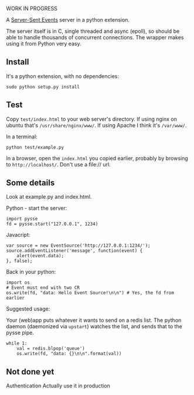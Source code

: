 WORK IN PROGRESS

A [Server-Sent Events](http://www.w3.org/TR/eventsource/) server in a python extension.

The server itself is in C, single threaded and async (epoll), so should be able to handle thousands of concurrent connections. The wrapper makes using it from Python very easy.

## Install

It's a python extension, with no dependencies:

    sudo python setup.py install

## Test

Copy `test/index.html` to your web server's directory. If using nginx on ubuntu that's `/usr/share/nginx/www/`. If using Apache I think it's `/var/www/`.

In a terminal:

    python test/example.py

In a browser, open the `index.html` you copied earlier, probably by browsing to `http://localhost/`. Don't use a file:// url.

## Some details

Look at example.py and index.html.

Python - start the server:

    import pysse
    fd = pysse.start("127.0.0.1", 1234)

Javacript:

    var source = new EventSource('http://127.0.0.1:1234/');
    source.addEventListener('message', function(event) {
        alert(event.data);
    }, false);

Back in your python:

    import os
    # Event must end with two CR
    os.write(fd, "data: Hello Event Source!\n\n") # Yes, the fd from earlier

Suggested usage:

Your (web)app puts whatever it wants to send on a redis list. The python daemon (daemonized via `upstart`) watches the list, and sends that to the pysse pipe.

    while 1:
        val = redis.blpop('queue')
        os.write(fd, "data: {}\n\n".format(val))

## Not done yet

Authentication
Actually use it in production
